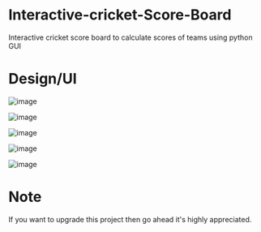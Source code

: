 # Interactive-cricket-Score-Board
Interactive cricket score board to calculate scores of teams using python GUI

# Design/UI
![image](https://user-images.githubusercontent.com/72290650/141751732-95c93068-fc65-4290-8291-7a2b6d87084a.png)

![image](https://user-images.githubusercontent.com/72290650/141751843-6974cd86-5f44-40b7-8e8d-3b8cfa12eb40.png)

![image](https://user-images.githubusercontent.com/72290650/141751963-013f63c1-4144-4929-aad6-7fca587311da.png)

![image](https://user-images.githubusercontent.com/72290650/141752086-82555a66-f5db-44f2-854c-dbf286609cf2.png)

![image](https://user-images.githubusercontent.com/72290650/141752253-e69a6d67-208e-4b22-8c3c-925dfc00afcc.png)

# Note
If you want to upgrade this project then go ahead it's highly appreciated. 

